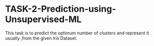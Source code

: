 # TASK-2-Prediction-using-Unsupervised-ML
This task is to predict the optimum number of clusters and represent it usually ,from the given Iris Dataset.
